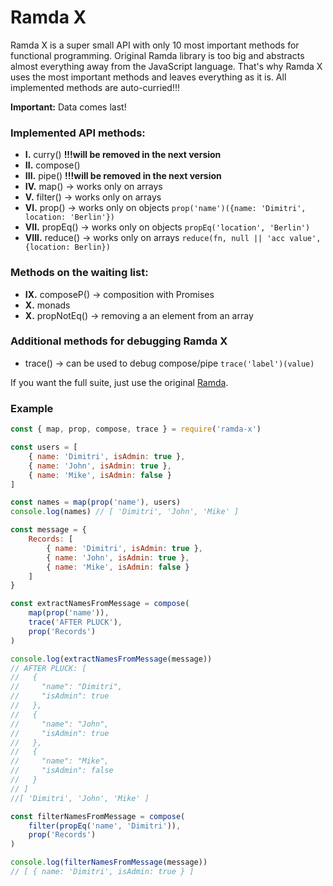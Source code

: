 # Ramda X

Ramda X is a super small API with only 10 most important methods for functional programming. Original Ramda library is too big and abstracts almost everything away from the JavaScript language. That's why Ramda X uses the most important methods and leaves everything as it is. All implemented methods are auto-curried!!!

**Important:** Data comes last!

### Implemented API methods:

- **I.** curry() **!!!will be removed in the next version**
- **II.** compose()
- **III.** pipe() **!!!will be removed in the next version**
- **IV.** map() -> works only on arrays
- **V.** filter() -> works only on arrays
- **VI.** prop() -> works only on objects `prop('name')({name: 'Dimitri', location: 'Berlin'})`
- **VII.** propEq() -> works only on objects `propEq('location', 'Berlin')`
- **VIII.** reduce() -> works only on arrays `reduce(fn, null || 'acc value', {location: Berlin})`

### Methods on the waiting list:
- **IX.** composeP() -> composition with Promises
- **X.** monads
- **X.** propNotEq() -> removing a an element from an array

### Additional methods for debugging Ramda X

- trace() -> can be used to debug compose/pipe `trace('label')(value)`

If you want the full suite, just use the original [Ramda](https://ramdajs.com). 

### Example

```js
const { map, prop, compose, trace } = require('ramda-x')

const users = [
    { name: 'Dimitri', isAdmin: true },
    { name: 'John', isAdmin: true },
    { name: 'Mike', isAdmin: false }
]

const names = map(prop('name'), users)
console.log(names) // [ 'Dimitri', 'John', 'Mike' ]

const message = {
    Records: [
        { name: 'Dimitri', isAdmin: true },
        { name: 'John', isAdmin: true },
        { name: 'Mike', isAdmin: false }
    ]
}

const extractNamesFromMessage = compose(
    map(prop('name')),
    trace('AFTER PLUCK'),
    prop('Records')
)

console.log(extractNamesFromMessage(message))
// AFTER PLUCK: [
//   {
//     "name": "Dimitri",
//     "isAdmin": true
//   },
//   {
//     "name": "John",
//     "isAdmin": true
//   },
//   {
//     "name": "Mike",
//     "isAdmin": false
//   }
// ]
//[ 'Dimitri', 'John', 'Mike' ]

const filterNamesFromMessage = compose(
    filter(propEq('name', 'Dimitri')),
    prop('Records')
)

console.log(filterNamesFromMessage(message))
// [ { name: 'Dimitri', isAdmin: true } ]
````





